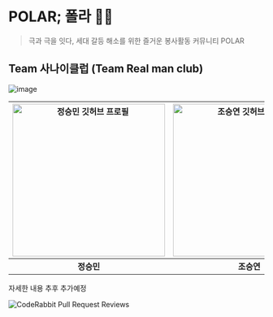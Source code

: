 # POLAR; 폴라 🐻‍❄️
> 극과 극을 잇다, 세대 갈등 해소를 위한 즐거운 봉사활동 커뮤니티 POLAR



## Team 사나이클럽 (Team Real man club)
![image](https://github.com/user-attachments/assets/8c15e3d9-a451-47b0-b55d-69c5af07464f)




| <img src="https://avatars.githubusercontent.com/u/47844901?v=4" width="300" alt="정승민 깃허브 프로필"/> | <img src="https://avatars.githubusercontent.com/u/111514472?v=4" width="300" alt="조승연 깃허브 프로필"/> | <img src="https://avatars.githubusercontent.com/u/50935371?v=4" width="300" alt="노석준 깃허브 프로필"/> | <img src="https://avatars.githubusercontent.com/u/76030266?v=4" width="300" alt="손우헌 깃허브 프로필"/> |
|:-----------------------------------------------------------------------:|:-----------------------------------------------------------------------:|:-----------------------------------------------------------------------:|:-----------------------------------------------------------------------:|
| **정승민**                                                               | **조승연**                                                               | **노석준**                                                               | **손우헌**                                                               |


자세한 내용 추후 추가예정


![CodeRabbit Pull Request Reviews](https://img.shields.io/coderabbit/prs/github/layout-SY/Next_POLAR?utm_source=oss&utm_medium=github&utm_campaign=layout-SY%2FNext_POLAR&labelColor=171717&color=FF570A&link=https%3A%2F%2Fcoderabbit.ai&label=CodeRabbit+Reviews)
